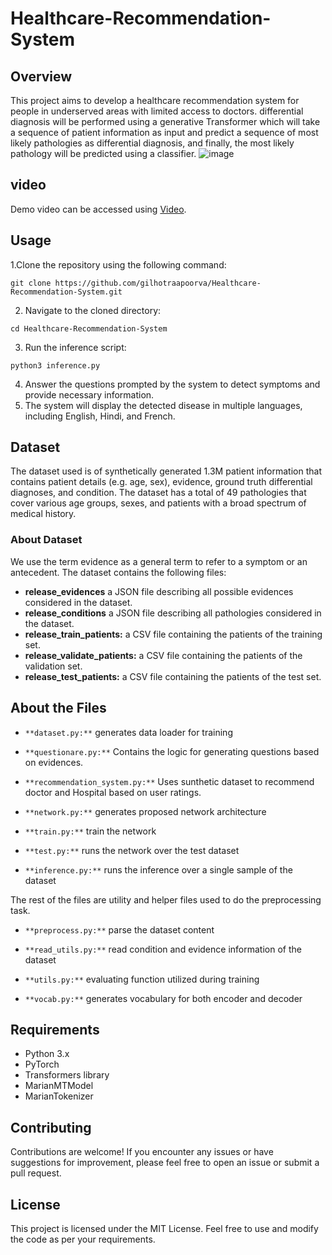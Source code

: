 # Healthcare-Recommendation-System
## Overview
This project aims to develop a healthcare recommendation system for people in underserved areas with limited access to doctors.  differential diagnosis will be performed using a generative Transformer which will
take a sequence of patient information as input and predict a sequence of most likely pathologies as differential diagnosis, and finally, the most likely pathology will be predicted using a classifier.
![image](https://github.com/gilhotraapoorva/Healthcare-Recommendation-System/assets/129881446/6a989311-8894-45bd-aa28-9063a8ee93bf)

## video
Demo video can be accessed using [Video]([https://pages.github.com/](https://youtu.be/wZ8f68jWkaE)).

## Usage
1.Clone the repository using the following command:
```
git clone https://github.com/gilhotraapoorva/Healthcare-Recommendation-System.git
```
2. Navigate to the cloned directory:
```
cd Healthcare-Recommendation-System
```
3. Run the inference script:
```
python3 inference.py
```
4. Answer the questions prompted by the system to detect symptoms and provide necessary information.
5. The system will display the detected disease in multiple languages, including English, Hindi, and French.
## Dataset 
The dataset used is of synthetically generated 1.3M patient information that contains patient details (e.g. age, sex), evidence, ground truth differential diagnoses, and condition. The dataset has a total of 49 pathologies that cover various age groups, sexes, and patients with a broad spectrum of medical history.
### About Dataset
We use the term evidence as a general term to refer to a symptom or an antecedent. The dataset contains the following files:

- **release_evidences** a JSON file describing all possible evidences considered in the dataset.
- **release_conditions** a JSON file describing all pathologies considered in the dataset.
- **release_train_patients:** a CSV file containing the patients of the training set.
- **release_validate_patients:** a CSV file containing the patients of the validation set.
- **release_test_patients:** a CSV file containing the patients of the test set.

## About the Files
- ``**dataset.py:**`` generates data loader for training

- ``**questionare.py:**`` Contains the logic for generating questions based on evidences.

- ``**recommendation_system.py:**`` Uses sunthetic dataset to recommend doctor and Hospital based on user ratings.

- ``**network.py:**`` generates proposed network architecture

- ``**train.py:**`` train the network

- ``**test.py:**`` runs the network over the test dataset

- ``**inference.py:**`` runs the inference over a single sample of the dataset

The rest of the files are utility and helper files used to do the preprocessing task.

- ``**preprocess.py:**`` parse the dataset content

- ``**read_utils.py:**`` read condition and evidence information of the dataset

- ``**utils.py:**`` evaluating function utilized during training

- ``**vocab.py:**`` generates vocabulary for both encoder and decoder

## Requirements
- Python 3.x
- PyTorch
- Transformers library
- MarianMTModel
- MarianTokenizer
  
## Contributing
Contributions are welcome! If you encounter any issues or have suggestions for improvement, please feel free to open an issue or submit a pull request.

## License
This project is licensed under the MIT License. Feel free to use and modify the code as per your requirements.





